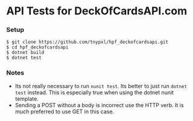 # API Tests for DeckOfCardsAPI.com

### Setup

```
$ git clone https://github.com/tnypxl/hpf_deckofcardsapi.git
$ cd hpf_deckofcardsapi
$ dotnet build
$ dotnet test
```

### Notes

* Its not really necessary to run `nunit test`. Its better to just run `dotnet test` instead. This is especially true when using the dotnet nunit template. 
* Sending a POST without a body is incorrect use the HTTP verb. It is much preferred to use GET in this case.